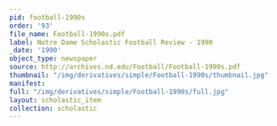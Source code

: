 ```yaml
---
pid: football-1990s
order: '93'
file_name: Football-1990s.pdf
label: Notre Dame Scholastic Football Review - 1990
_date: '1990'
object_type: newspaper
source: http://archives.nd.edu/Football/Football-1990s.pdf
thumbnail: "/img/derivatives/simple/Football-1990s/thumbnail.jpg"
manifest:
full: "/img/derivatives/simple/Football-1990s/full.jpg"
layout: scholastic_item
collection: scholastic
---
```

